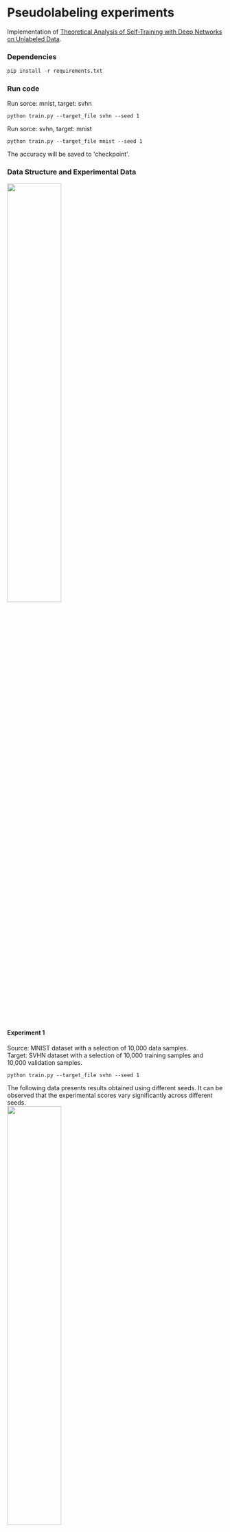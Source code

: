 # Pseudolabeling experiments

Implementation of [Theoretical Analysis of Self-Training with Deep Networks on Unlabeled Data](https://arxiv.org/abs/2010.03622).

### Dependencies

```python
pip install -r requirements.txt
```

### Run code

Run sorce: mnist, target: svhn
```
python train.py --target_file svhn --seed 1
```

Run sorce: svhn, target: mnist 
```
python train.py --target_file mnist --seed 1
```

The accuracy will be saved to 'checkpoint'.

### Data Structure and Experimental Data
<img src="https://github.com/tliobnih/upplementary-D.2.-Pseudolabeling-experiments/assets/52643360/1a4f7597-9676-4c1b-b5b6-62c20c8c6777" width="50%" height="50%">

#### Experiment 1
Source: MNIST dataset with a selection of 10,000 data samples.  
Target: SVHN dataset with a selection of 10,000 training samples and 10,000 validation samples.
```
python train.py --target_file svhn --seed 1
```
The following data presents results obtained using different seeds. It can be observed that the experimental scores vary significantly across different seeds.  
<img src="https://github.com/tliobnih/upplementary-D.2.-Pseudolabeling-experiments/assets/52643360/6acc4031-2337-482e-8bbc-2062830d1d12" width="50%" height="50%">

Therefore, I conducted 50 experiments using seeds 1 to 50, and calculated the average of these 50 datas. The results are summarized in the following table:  
<img src="https://github.com/tliobnih/upplementary-D.2.-Pseudolabeling-experiments/assets/52643360/aa6edf85-70dc-43eb-9004-e75d3362ada3" width="30%" height="50%">  
The results of the fifty experiments are stored in "acc_svhn.csv", where each set of data can be replicated by simply changing the seed.

From the data, it appears that the accuracy does not exhibit the gradual increase as mentioned in the paper. I suspect that this may be due to the low scores in the first stage of the source dataset. Therefore, I conducted an additional experiment where I swapped the roles of the datasets. This is because using SVHN as the source dataset typically results in better training of the model.

#### Experiment 2
Source: SVHN dataset with a selection of 10,000 data samples.  
Target: MNIST dataset with a selection of 10,000 training samples and 10,000 validation samples.  
```
python train.py --target_file mnist --seed 1
```
<img src="https://github.com/tliobnih/upplementary-D.2.-Pseudolabeling-experiments/assets/52643360/5a525db2-a0cc-441f-bfeb-b047248275ad" width="30%" height="50%">  

Although the first-stage source results already achieved an accuracy of 62%, there is still no observed gradual increase as described in the paper. However, it is comforting to note that the third-stage PL+VAT approach yielded higher accuracy compared to the second-stage PL method. Of course, this is only an average observation, as not every instance of the PL+VAT method outperforms PL among the 50 seed-based datasets.  
Similarly, the data for these 50 experiments are stored in the dataset labeled "acc_mnist.csv", and each of them can reproduce the same results when rerun with the corresponding seed.  

#### Experiment 3
Source: MNIST dataset with a selection of 60,000 data samples.  
Target: SVHN dataset with a selection of 63257 training samples and 10,000 validation samples.  
```
python train.py --target_file svhn --seed 1  --num_mnist 60000  --num_svhn 63257  
```
<img src="https://github.com/tliobnih/upplementary-D.2.-Pseudolabeling-experiments/assets/52643360/21ddcc41-c7a8-4f78-954a-c3e4ca8196c3" width="40%" height="50%">  

Due to suspicions that the training dataset may not have been sufficient, all the available data from the dataset was included for training. However, the results remained unsatisfactory. Due to the large size of the dataset, only two sets of results were generated for this experiment, unlike Experiments 1 and 2, which involved running fifty times and averaging the results.  

#### Experiment 4
Source: SVHN dataset with a selection of 73257 data samples.  
Target: MNIST dataset with a selection of 50,000 training samples and 10,000 validation samples.  
```
python train.py --target_file svhn --seed 1  --num_mnist 50000  --num_svhn 73257
```
<img src="https://github.com/tliobnih/upplementary-D.2.-Pseudolabeling-experiments/assets/52643360/acffdcca-1a84-4d91-a932-1463f91a204d" width="50%" height="50%">  

Similar to Experiment 3, the results were still not significant.  

#### Experiment 5
<img src="https://github.com/tliobnih/upplementary-D.2.-Pseudolabeling-experiments/assets/52643360/37f09469-6191-4b67-a94e-5159ae3161cf" width="50%" height="50%">  

Source: MNIST dataset with a selection of 10,000 data samples.    
Target: SVHN dataset with a selection of 10,000 training samples and 10,000 validation samples.  
```
python train.py --target_file svhn --seed 1
```

